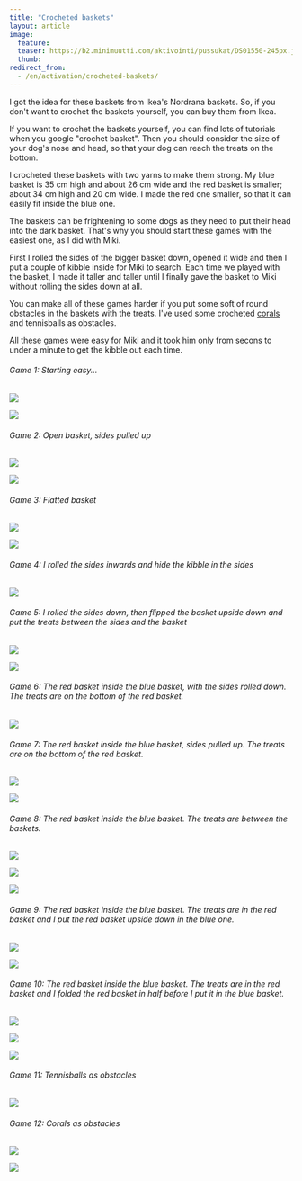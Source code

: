 ```yaml
---
title: "Crocheted baskets"
layout: article
image:
  feature:
  teaser: https://b2.minimuutti.com/aktivointi/pussukat/DS01550-245px.jpg
  thumb:
redirect_from:
  - /en/activation/crocheted-baskets/
---
```


I got the idea for these baskets from Ikea's Nordrana baskets. So, if you don't want to crochet the baskets yourself, you can buy them from Ikea.

If you want to crochet the baskets yourself, you can find lots of tutorials when you google "crochet basket". Then you should consider the size of your dog's nose and head, so that your dog can reach the treats on the bottom.

I crocheted these baskets with two yarns to make them strong. My blue basket is 35 cm high and about 26 cm wide and the red basket is smaller; about 34 cm high and 20 cm wide. I made the red one smaller, so that it can easily fit inside the blue one.

The baskets can be frightening to some dogs as they need to put their head into the dark basket. That's why you should start these games with the easiest one, as I did with Miki.

First I rolled the sides of the bigger basket down, opened it wide and then I put a couple of kibble inside for Miki to search. Each time we played with the basket, I made it taller and taller until I finally gave the basket to Miki without rolling the sides down at all.

You can make all of these games harder if you put some soft of round obstacles in the baskets with the treats. I've used some crocheted [corals](/en/brain-games/corals/) and tennisballs as obstacles.

All these games were easy for Miki and it took him only from secons to under a minute to get the kibble out each time.

###### Game 1: Starting easy...

![](https://b2.minimuutti.com/aktivointi/pussukat/DS01371-800px.jpg)

![](https://b2.minimuutti.com/aktivointi/pussukat/DS01382-800px.jpg)

###### Game 2: Open basket, sides pulled up

![](https://b2.minimuutti.com/aktivointi/pussukat/DS01383-800px.jpg)

![](https://b2.minimuutti.com/aktivointi/pussukat/DS01425-800px.jpg)

###### Game 3: Flatted basket

![](https://b2.minimuutti.com/aktivointi/pussukat/DS01402-800px.jpg)

![](https://b2.minimuutti.com/aktivointi/pussukat/DS01393-800px.jpg)

###### Game 4: I rolled the sides inwards and hide the kibble in the sides

![](https://b2.minimuutti.com/aktivointi/pussukat/DS01433-800px.jpg)

###### Game 5: I rolled the sides down, then flipped the basket upside down and put the treats between the sides and the basket

![](https://b2.minimuutti.com/aktivointi/pussukat/DS01454-800px.jpg)

![](https://b2.minimuutti.com/aktivointi/pussukat/DS01455-800px.jpg)

###### Game 6: The red basket inside the blue basket, with the sides rolled down. The treats are on the bottom of the red basket.

![](https://b2.minimuutti.com/aktivointi/pussukat/DS01484-800px.jpg)

###### Game 7: The red basket inside the blue basket, sides pulled up. The treats are on the bottom of the red basket.

![](https://b2.minimuutti.com/aktivointi/pussukat/DS01505-800px.jpg)

![](https://b2.minimuutti.com/aktivointi/pussukat/DS01550-800px.jpg)

###### Game 8: The red basket inside the blue basket. The treats are between the baskets.

![](https://b2.minimuutti.com/aktivointi/pussukat/DS01513-800px.jpg)

![](https://b2.minimuutti.com/aktivointi/pussukat/DS01516-800px.jpg)

![](https://b2.minimuutti.com/aktivointi/pussukat/DS01576-800px.jpg)

###### Game 9: The red basket inside the blue basket. The treats are in the red basket and I put the red basket upside down in the blue one.

![](https://b2.minimuutti.com/aktivointi/pussukat/DS01581-800px.jpg)

![](https://b2.minimuutti.com/aktivointi/pussukat/DS01589-800px.jpg)

###### Game 10: The red basket inside the blue basket. The treats are in the red basket and I folded the red basket in half before I put it in the blue basket.

![](https://b2.minimuutti.com/aktivointi/pussukat/DS01605-800px.jpg)

![](https://b2.minimuutti.com/aktivointi/pussukat/DS01669-800px.jpg)

![](https://b2.minimuutti.com/aktivointi/pussukat/DS01631-800px.jpg)

###### Game 11: Tennisballs as obstacles

![](https://b2.minimuutti.com/aktivointi/pussukat/DS01642-800px.jpg)

###### Game 12: Corals as obstacles

![](https://b2.minimuutti.com/aktivointi/pussukat/DS01654-800px.jpg)

![](https://b2.minimuutti.com/aktivointi/pussukat/DS01657-800px.jpg)
